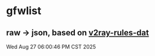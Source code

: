 # gfwlist
## raw -> json, based on [v2ray-rules-dat](https://github.com/Loyalsoldier/v2ray-rules-dat)
Wed Aug 27 06:00:46 PM CST 2025


